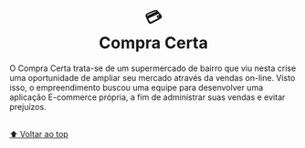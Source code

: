 <h1 align="center">
💳<br>Compra Certa 
</h1>

<p>
    O Compra Certa trata-se de um supermercado de bairro que viu nesta crise uma oportunidade de ampliar seu mercado através da vendas on-line. Visto isso, o empreendimento buscou uma equipe para desenvolver uma aplicação E-commerce própria, a fim de administrar suas vendas e evitar prejuízos.
</p>

<br>[⬆ Voltar ao top](#compra-certa) <br>